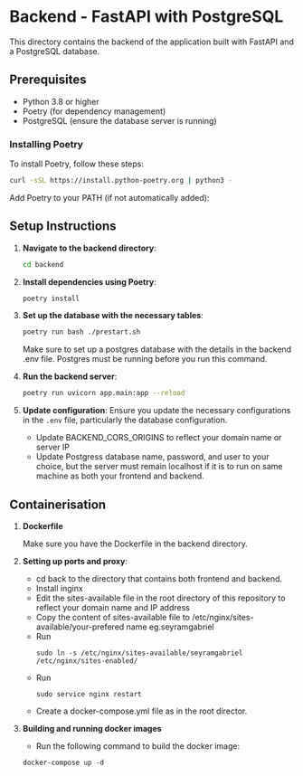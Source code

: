 # Backend - FastAPI with PostgreSQL

This directory contains the backend of the application built with FastAPI and a PostgreSQL database.

## Prerequisites

- Python 3.8 or higher
- Poetry (for dependency management)
- PostgreSQL (ensure the database server is running)

### Installing Poetry

To install Poetry, follow these steps:

```sh
curl -sSL https://install.python-poetry.org | python3 -
```

Add Poetry to your PATH (if not automatically added):

## Setup Instructions

1. **Navigate to the backend directory**:
    ```sh
    cd backend
    ```

2. **Install dependencies using Poetry**:
    ```sh
    poetry install
    ```

3. **Set up the database with the necessary tables**:
    ```sh
    poetry run bash ./prestart.sh
    ```

    Make sure to set up a postgres database with the details in the backend .env file. Postgres must be running before 
    you run this command.

4. **Run the backend server**:
    ```sh
    poetry run uvicorn app.main:app --reload
    ```

5. **Update configuration**:
   Ensure you update the necessary configurations in the `.env` file, particularly the database configuration.
   - Update BACKEND_CORS_ORIGINS to reflect your domain name or server IP
   - Update Postgress database name, password, and user to your choice, but the server must remain localhost if it is 
     to run on same machine as both your frontend and backend.


## Containerisation

1.  **Dockerfile**

    Make sure you have the Dockerfile in the backend directory. 

2. **Setting up ports and proxy**:
    - cd back to the directory that contains both frontend and backend.
    - Install inginx
    - Edit the sites-available file in the root directory of this repository to reflect your domain name and IP address
    - Copy the content of sites-available file to /etc/nginx/sites-available/your-prefered name eg.seyramgabriel
    - Run
      ```
      sudo ln -s /etc/nginx/sites-available/seyramgabriel /etc/nginx/sites-enabled/
      ```
    - Run
      ```
      sudo service nginx restart
      ```
    - Create a docker-compose.yml file as in the root director.
3. **Building and running docker images**
    - Run the following command to build the docker image:
     ```
     docker-compose up -d
     ```
